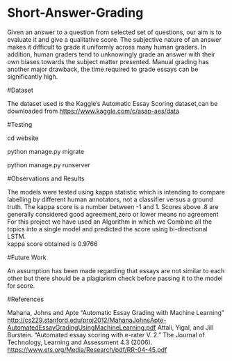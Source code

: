 # Short-Answer-Grading

Given an answer to a question from selected set of questions, our aim is to evaluate it and give a qualitative score.
The subjective nature of an answer makes it difficult to grade it uniformly across many human graders. In addition, human graders tend to unknowingly grade an answer with their own biases towards the subject matter presented.
Manual grading has another major drawback, the time required to grade essays can be significantly high.

#Dataset

The dataset used is the Kaggle’s Automatic Essay Scoring dataset,can be downloaded from https://www.kaggle.com/c/asap-aes/data

#Testing

cd website

python manage.py migrate

python manage.py runserver

#Observations and Results 

The models were tested using kappa statistic which is intending to compare labelling by different human annotators, not a classifier versus a ground truth. The kappa score is a number between -1 and 1. Scores above .8 are generally considered good agreement,zero or lower means no agreement
For this project we have used an Algorithm in which we Combine all the topics into a single model and predicted the score using bi-directional LSTM.		
kappa score obtained is 0.9766

#Future Work

An assumption has been made regarding that essays are not similar to each other but there should be a plagiarism check before passing it to the model for score.

#References

Mahana, Johns and Apte “Automatic Essay Grading with Machine Learning”
http://cs229.stanford.edu/proj2012/MahanaJohnsApte-AutomatedEssayGradingUsingMachineLearning.pdf
Attali, Yigal, and Jill Burstein. “Automated essay scoring with e-rater V. 2.” The Journal of Technology, Learning and Assessment 4.3 (2006). 
https://www.ets.org/Media/Research/pdf/RR-04-45.pdf


